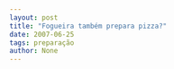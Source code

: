```yaml
---
layout: post
title: "Fogueira também prepara pizza?"
date: 2007-06-25
tags: preparação
author: None
---
```

 